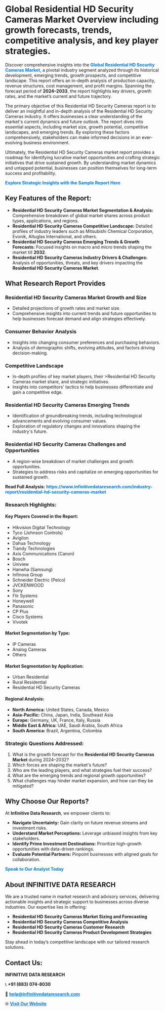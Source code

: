 <h1>Global Residential HD Security Cameras Market Overview including growth forecasts, trends, competitive analysis, and key player strategies.</h1>
<p>
Discover comprehensive insights into the 
<a href="https://www.infinitivedataresearch.com/industry-report/residential-hd-security-cameras-market" rel="dofollow" style="color: #007BFF; text-decoration: none;"><strong>Global Residential HD Security Cameras Market</strong></a>, a pivotal industry segment analyzed through its historical development, emerging trends, growth prospects, and competitive landscape. This report offers an in-depth analysis of production capacity, revenue structures, cost management, and profit margins. Spanning the forecast period of <strong>2024–2033</strong>, the report highlights key drivers, growth rates, and the market’s current and future trajectory.
</p>
<p>
The primary objective of this Residential HD Security Cameras report is to deliver an insightful and in-depth analysis of the Residential HD Security Cameras industry. It offers businesses a clear understanding of the market's current dynamics and future outlook. The report dives into essential aspects, including market size, growth potential, competitive landscapes, and emerging trends. By exploring these factors comprehensively, stakeholders can make informed decisions in an ever-evolving business environment.
</p>
<p>
Ultimately, the Residential HD Security Cameras market report provides a roadmap for identifying lucrative market opportunities and crafting strategic initiatives that drive sustained growth. By understanding market dynamics and untapped potential, businesses can position themselves for long-term success and profitability.
</p>
<p>
<a href="https://www.infinitivedataresearch.com/request-sample/reportId=102625" style="color: #007BFF; text-decoration: none;"><strong>Explore Strategic Insights with the Sample Report Here</strong></a>
</p>

<h2>Key Features of the Report:</h2>
<ul>
<li><strong>Residential HD Security Cameras Market Segmentation & Analysis:</strong> Comprehensive breakdown of global market shares across product types, applications, and regions.</li>
<li><strong>Residential HD Security Cameras Competitive Landscape:</strong> Detailed profiles of industry leaders such as Mitsubishi Chemical Corporation, Evonik, Altuglas International, and others.</li>
<li><strong>Residential HD Security Cameras Emerging Trends & Growth Forecasts:</strong> Focused insights on macro and micro trends shaping the market till <strong>2032</strong>.</li>
<li><strong>Residential HD Security Cameras Industry Drivers & Challenges:</strong> Analysis of opportunities, threats, and key drivers impacting the <strong>Residential HD Security Cameras Market</strong>.</li>
</ul>

<h2>What Research Report Provides</h2>
<h3>Residential HD Security Cameras Market Growth and Size</h3>
<ul>
<li>Detailed projections of growth rates and market size.</li>
<li>Comprehensive insights into current trends and future opportunities to help businesses forecast demand and align strategies effectively.</li>
</ul>

<h3>Consumer Behavior Analysis</h3>
<ul>
<li>Insights into changing consumer preferences and purchasing behaviors.</li>
<li>Analysis of demographic shifts, evolving attitudes, and factors driving decision-making.</li>
</ul>

<h3>Competitive Landscape</h3>
<ul>
<li>In-depth profiles of key market players, their >Residential HD Security Cameras market share, and strategic initiatives.</li>
<li>Insights into competitors' tactics to help businesses differentiate and gain a competitive edge.</li>
</ul>

<h3>Residential HD Security Cameras Emerging Trends</h3>
<ul>
<li>Identification of groundbreaking trends, including technological advancements and evolving consumer values.</li>
<li>Exploration of regulatory changes and innovations shaping the industry's future.</li>
</ul>

<h3>Residential HD Security Cameras Challenges and Opportunities</h3>
<ul>
<li>A region-wise breakdown of market challenges and growth opportunities.</li>
<li>Strategies to address risks and capitalize on emerging opportunities for sustained growth.</li>
</ul>
<p><strong>Read Full Analysis:</strong> <a href="https://www.infinitivedataresearch.com/industry-report/residential-hd-security-cameras-market" rel="dofollow" style="color: #007BFF; text-decoration: none;"><strong>https://www.infinitivedataresearch.com/industry-report/residential-hd-security-cameras-market</strong></a></p>
<h3>Research Highlights:</h3>
<h4>Key Players Covered in the Report:</h4>
<ul><li>Hikvision Digital Technology</li><li>Tyco (Johnson Controls)</li><li>Avigilon</li><li>Dahua Technology</li><li>Tiandy Technologies</li><li>Axis Communications (Canon)</li><li>Bosch</li><li>Uniview</li><li>Hanwha (Samsung)</li><li>Infinova Group</li><li>Schneider Electric (Pelco)</li><li>JVCKENWOOD</li><li>Sony</li><li>Flir Systems</li><li>Honeywell</li><li>Panasonic</li><li>CP Plus</li><li>Cisco Systems</li><li>Vivotek</li></ul>
<h4>Market Segmentation by Type:</h4>
<ul><li>IP Cameras</li><li>Analog Cameras</li><li>Others</li></ul>
<h4>Market Segmentation by Application:</h4>
<ul><li>Urban Residential</li><li>Rural Residential</li><li>Residential HD Security Cameras</li></ul>

<h4>Regional Analysis:</h4>
<ul>
<li><strong>North America:</strong> United States, Canada, Mexico</li>
<li><strong>Asia-Pacific:</strong> China, Japan, India, Southeast Asia</li>
<li><strong>Europe:</strong> Germany, UK, France, Italy, Russia</li>
<li><strong>Middle East & Africa:</strong> UAE, Saudi Arabia, South Africa</li>
<li><strong>South America:</strong> Brazil, Argentina, Colombia</li>
</ul>

<h3>Strategic Questions Addressed:</h3>
<ol>
<li>What is the growth forecast for the <strong>Residential HD Security Cameras Market</strong> during 2024–2032?</li>
<li>Which forces are shaping the market's future?</li>
<li>Who are the leading players, and what strategies fuel their success?</li>
<li>What are the emerging trends and regional growth opportunities?</li>
<li>What challenges may hinder market expansion, and how can they be mitigated?</li>
</ol>

<h2>Why Choose Our Reports?</h2>
<p>At <strong>Infinitive Data Research</strong>, we empower clients to:</p>
<ul>
<li><strong>Navigate Uncertainty:</strong> Gain clarity on future revenue streams and investment risks.</li>
<li><strong>Understand Market Perceptions:</strong> Leverage unbiased insights from key stakeholders.</li>
<li><strong>Identify Prime Investment Destinations:</strong> Prioritize high-growth opportunities with data-driven rankings.</li>
<li><strong>Evaluate Potential Partners:</strong> Pinpoint businesses with aligned goals for collaboration.</li>
</ul>
<p><a href="https://www.infinitivedataresearch.com/industry-report/residential-hd-security-cameras-market" rel="dofollow" style="color: #007BFF; text-decoration: none;"><strong>Speak to Our Analyst Today</strong></a></p>

<h2>About INFINITIVE DATA RESEARCH</h2>
<p>We are a trusted name in market research and advisory services, delivering actionable insights and strategic support to businesses across diverse industries. Our expertise lies in offering:</p>
<ul>
<li><strong>Residential HD Security Cameras Market Sizing and Forecasting</strong></li>
<li><strong>Residential HD Security Cameras Competitive Analysis</strong></li>
<li><strong>Residential HD Security Cameras Customer Research</strong></li>
<li><strong>Residential HD Security Cameras Product Development Strategies</strong></li>
</ul>
<p>Stay ahead in today’s competitive landscape with our tailored research solutions.</p>

<h2>Contact Us:</h2>
<p><strong>INFINITIVE DATA RESEARCH</strong></p>
<p>📞 <strong>+91 (883) 074-8030</strong></p>
<p>📧 <strong><a href="mailto:help@infinitivedataresearch.com" style="color: #007BFF;">help@infinitivedataresearch.com</a></strong></p>
<p>🌐 <strong><a href="https://www.infinitivedataresearch.com" rel="dofollow" style="color: #007BFF;">Visit Our Website</a></strong></p>